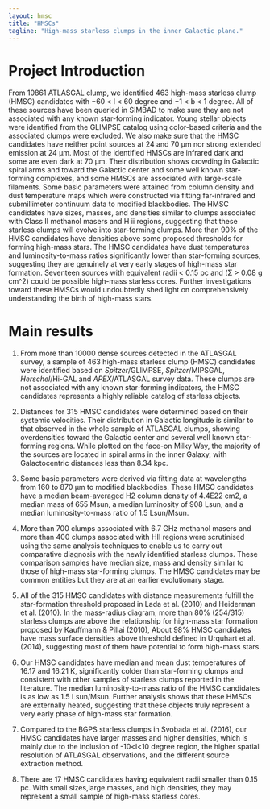 ```yaml
---
layout: hmsc
title: "HMSCs"
tagline: "High-mass starless clumps in the inner Galactic plane."
---
```


# Project Introduction

From 10861 ATLASGAL clump, we identified 463 high-mass starless clump 
(HMSC) candidates with −60 < l < 60 degree and −1 < b < 1 degree. 
All of these sources have been queried in SIMBAD to make sure they 
are not associated with any known star-forming indicator. Young 
stellar objects were identified from the GLIMPSE catalog using 
color-based criteria and the associated clumps were excluded. We 
also make sure that the HMSC candidates have neither point sources 
at 24 and 70 µm nor strong extended emission at 24 µm. Most of the 
identified HMSCs are infrared dark and some are even dark at 70 µm. 
Their distribution shows crowding in Galactic spiral arms and toward 
the Galactic center and some well known star-forming complexes, 
and some HMSCs are associated with large-scale filaments. Some 
basic parameters were attained from column density and dust 
temperature maps which were constructed via fitting far-infrared 
and submillimeter continuum data to modified blackbodies. The 
HMSC candidates have sizes, masses, and densities similar to 
clumps associated with Class II methanol masers and H ii regions, 
suggesting that these starless clumps will evolve into star-forming 
clumps. More than 90% of the HMSC candidates have densities above some 
proposed thresholds for forming high-mass stars. The HMSC candidates 
have dust temperatures and luminosity-to-mass ratios significantly 
lower than star-forming sources, suggesting they are genuinely at 
very early stages of high-mass star formation. Seventeen 
sources with equivalent radii < 0.15 pc and \(Σ > 0.08 g cm^2\) 
could be possible high-mass starless cores. Further investigations 
toward these HMSCs would undoubtedly shed light on comprehensively 
understanding the birth of high-mass stars.

# Main results

1. From more than 10000 dense sources detected in the 
ATLASGAL survey, a sample of 463 high-mass starless clump (HMSC) candidates
were identified based on *Spitzer*/GLIMPSE, *Spitzer*/MIPSGAL, 
*Herschel*/Hi-GAL and *APEX*/ATLASGAL survey data.
These clumps are not associated with any known star-forming indicators, the HMSC
candidates represents a highly reliable catalog of 
starless objects.

2. Distances for 315 HMSC candidates were determined based on their systemic 
velocities. Their distribution in
Galactic longitude is similar to that observed in the whole sample of ATLASGAL 
clumps, showing overdensities toward the Galactic center and several well
known star-forming regions. While plotted on the face-on Milky Way, the majority 
of the sources are located in spiral arms in the inner Galaxy, with
Galactocentric distances less than 8.34 kpc.

3. Some basic parameters were derived via fitting data at wavelengths from
160 to 870 µm to modified blackbodies. These HMSC candidates
have a median beam-averaged H2 column density 
of 4.4E22 cm2, a median 
mass of 655 Msun, a median luminosity of 908 Lsun, and a median luminosity-to-mass
ratio of 1.5 Lsun/Msun.

4. More than 700 clumps associated with 6.7 GHz methanol masers and more than 400 clumps
associated with HII regions were scrutinised using the same analysis techniques to enable us to carry out comparative diagnosis with the newly identified starless clumps. These comparison samples have median size, mass and density similar to those of high-mass star-forming clumps.
The HMSC candidates may be common entities but they are at an earlier evolutionary stage.

5. All of the 315 HMSC candidates with distance measurements fulfill the
star-formation threshold proposed in Lada et al. (2010) 
and Heiderman et al. (2010). In the mass-radius diagram, 
more than 80% (254/315) starless clumps are
above the relationship for high-mass star formation 
proposed by Kauffmann & Pillai (2010),
About 98% HMSC candidates have mass surface densities
above threshold defined in Urquhart et al. (2014),
suggesting most of them have potential to form high-mass stars.

6. Our HMSC candidates have median and mean dust temperatures of
16.17 and 16.21 K, significantly colder than star-forming clumps and 
consistent with other samples of starless clumps reported in the literature.
The median luminosity-to-mass ratio of the HMSC candidates is as low as
1.5 Lsun/Msun. Further analysis shows that 
these HMSCs are externally heated, suggesting that 
these objects truly represent a very early phase of high-mass star formation.

7. Compared to the BGPS starless clumps in Svobada et al. (2016), 
our HMSC candidates have larger masses and higher densities, which is 
mainly due to the inclusion of -10<l<10 degree region, the higher spatial resolution
of ATLASGAL observations, and the different source extraction method.

8. There are 17 HMSC candidates having equivalent radii smaller than 
0.15 pc. With small sizes,large masses, and high densities, 
they may represent a small sample of high-mass starless cores.

